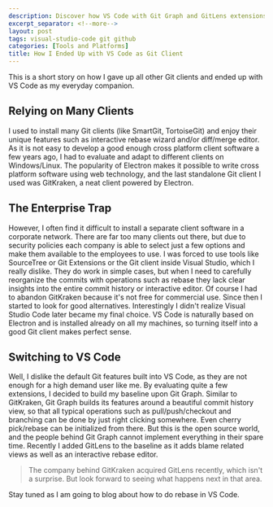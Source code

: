 ```yaml
---
description: Discover how VS Code with Git Graph and GitLens extensions can serve as a powerful cross-platform Git client that rivals standalone applications like GitKraken, SmartGit, and TortoiseGit
excerpt_separator: <!--more-->
layout: post
tags: visual-studio-code git github
categories: [Tools and Platforms]
title: How I Ended Up with VS Code as Git Client
---
```

This is a short story on how I gave up all other Git clients and ended up with VS Code as my everyday companion.
<!--more-->

## Relying on Many Clients

I used to install many Git clients (like SmartGit, TortoiseGit) and enjoy their unique features such as interactive rebase wizard and/or diff/merge editor. As it is not easy to develop a good enough cross platform client software a few years ago, I had to evaluate and adapt to different clients on Windows/Linux. The popularity of Electron makes it possible to write cross platform software using web technology, and the last standalone Git client I used was GitKraken, a neat client powered by Electron.

## The Enterprise Trap

However, I often find it difficult to install a separate client software in a corporate network. There are far too many clients out there, but due to security policies each company is able to select just a few options and make them available to the employees to use. I was forced to use tools like SourceTree or Git Extensions or the Git client inside Visual Studio, which I really dislike. They do work in simple cases, but when I need to carefully reorganize the commits with operations such as rebase they lack clear insights into the entire commit history or interactive editor. Of course I had to abandon GitKraken because it's not free for commercial use.
Since then I started to look for good alternatives. Interestingly I didn't realize Visual Studio Code later became my final choice. VS Code is naturally based on Electron and is installed already on all my machines, so turning itself into a good Git client makes perfect sense.

## Switching to VS Code

Well, I dislike the default Git features built into VS Code, as they are not enough for a high demand user like me. By evaluating quite a few extensions, I decided to build my baseline upon Git Graph. Similar to GitKraken, Git Graph builds its features around a beautiful commit history view, so that all typical operations such as pull/push/checkout and branching can be done by just right clicking somewhere. Even cherry pick/rebase can be initialized from there. But this is the open source world, and the people behind Git Graph cannot implement everything in their spare time. Recently I added GitLens to the baseline as it adds blame related views as well as an interactive rebase editor.

> The company behind GitKraken acquired GitLens recently, which isn't a surprise. But look forward to seeing what happens next in that area.

Stay tuned as I am going to blog about how to do rebase in VS Code.
